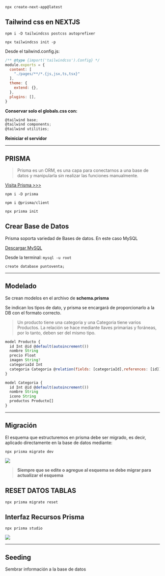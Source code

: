 ```npx create-next-app@latest```

## **Tailwind css en NEXTJS**

```npm i -D tailwindcss postcss autoprefixer```

```npx tailwindcss init -p```

Desde el tailwind.config.js:

```js
/** @type {import('tailwindcss').Config} */
module.exports = {
  content: [
    "./pages/**/*.{js,jsx,ts,tsx}"
  ],
  theme: {
    extend: {},
  },
  plugins: [],
}
```

**Conservar solo el globals.css con:**

```js
@tailwind base;
@tailwind components;
@tailwind utilities;
```

**Reiniciar el servidor**

---

## **PRISMA**

> Prisma es un ORM, es una capa para conectarnos a una base de datos y manipularla sin realizar las funciones manualmente.

[Visita Prisma >>>](https://www.prisma.io/)

```npm i -D prisma```

```npm i @prisma/client```

```npx prisma init```


## **Crear Base de Datos**

Prisma soporta variedad de Bases de datos. En este caso MySQL

[Descargar MySQL](https://dev.mysql.com/downloads/windows/installer/8.0.html)

Desde la terminal:
```mysql -u root```

```create database puntoventa;```

---

## Modelado

Se crean modelos en el archivo de **schema.prisma**

Se indican los tipos de dato, y prisma se encargará de proporcionarlo a la DB con el formato correcto.

> Un producto tiene una categoria y una Categoria tiene varios Productos. La relación se hace mediante llaves primarias y foráneas, por lo tanto, deben ser del mismo tipo.

```js
model Producto {
  id Int @id @default(autoincrement())
  nombre String
  precio Float
  imagen String?
  categoriaId Int
  categoria Categoria @relation(fields: [categoriaId],references: [id])
}

model Categoria {
  id Int @id @default(autoincrement()) 
  nombre String
  icono String
  productos Producto[]
}
```

---

## Migración

El esquema que estructuremos en prisma debe ser migrado, es decir, aplicado directamente en la base de datos mediante: 

```npx prisma migrate dev```

![](documentation/3.png)

> **Siempre que se edite o agregue al esquema se debe migrar para actualizar el esquema**

## RESET DATOS TABLAS

```npx prisma migrate reset```

## Interfaz Recursos Prisma

```npx prisma studio```

![](documentation/4.png)

---

## Seeding
Sembrar información a la base de datos